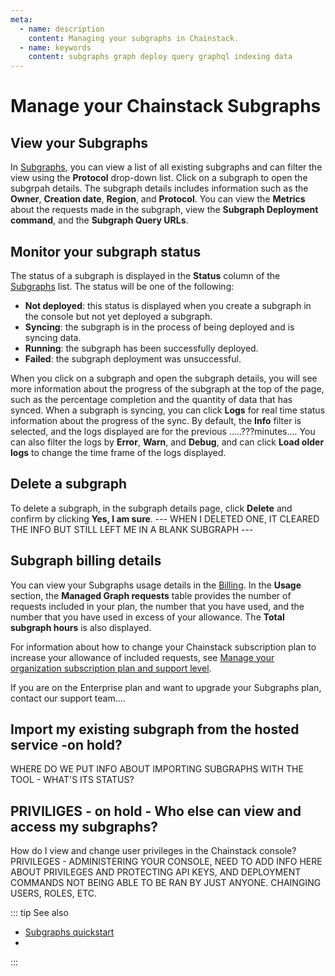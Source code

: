 ```yaml
---
meta:
  - name: description
    content: Managing your subgraphs in Chainstack.
  - name: keywords
    content: subgraphs graph deploy query graphql indexing data
---
```


# Manage your Chainstack Subgraphs

## View your Subgraphs

In <a href="https://console.chainstack.com/subgraphs" target="_blank">Subgraphs</a>, you can view a list of all existing subgraphs and can filter the view using the **Protocol** drop-down list.
Click on a subgraph to open the subgrpah details. The subgraph details includes information such as the **Owner**, **Creation date**, **Region**, and **Protocol**. You can view the **Metrics** about the requests made in the subgraph, view the **Subgraph Deployment command**, and the **Subgraph Query URLs**.

## Monitor your subgraph status

The status of a subgraph is displayed in the **Status** column of the <a href="https://console.chainstack.com/subgraphs" target="_blank">Subgraphs</a> list. The status will be one of the following:

* **Not deployed**: this status is displayed when you create a subgraph in the console but not yet deployed a subgraph.
* **Syncing**: the subgraph is in the process of being deployed and is syncing data.
* **Running**: the subgraph has been successfully deployed.
* **Failed**: the subgraph deployment was unsuccessful.

When you click on a subgraph and open the subgraph details, you will see more information about the progress of the subgraph at the top of the page, such as the percentage completion and the quantity of data that has synced. When a subgraph is syncing, you can click **Logs** for real time status information about the progress of the sync. By default, the **Info** filter is selected, and the logs displayed are for the previous .....???minutes.... You can also filter the logs by **Error**, **Warn**, and **Debug**, and can click **Load older logs** to change the time frame of the logs displayed.

## Delete a subgraph

To delete a subgraph, in the subgraph details page, click **Delete** and confirm by clicking **Yes, I am sure**. --- WHEN I DELETED ONE, IT CLEARED THE INFO BUT STILL LEFT ME IN A BLANK SUBGRAPH ---

## Subgraph billing details

You can view your Subgraphs usage details in the <a href="https://console.chainstack.com/subgraphs" target="_blank">Billing</a>. In the **Usage** section, the **Managed Graph requests** table provides the number of requests included in your plan, the number that you have used, and the number that you have used in excess of your allowance. The **Total subgraph hours** is also displayed.

For information about how to change your Chainstack subscription plan to increase your allowance of included requests, see [Manage your organization subscription plan and support level](../platform/manage-your-organization-subscription-plan-and-support-level.md).

If you are on the Enterprise plan and want to upgrade your Subgraphs plan, contact our support team....


## Import my existing subgraph from the hosted service -on hold?

WHERE DO WE PUT INFO ABOUT IMPORTING SUBGRAPHS WITH THE TOOL - WHAT'S ITS STATUS?

## PRIVILIGES - on hold - Who else can view and access my subgraphs?

How do I view and change user privileges in the Chainstack console?
PRIVILEGES - ADMINISTERING YOUR CONSOLE, NEED TO ADD INFO HERE ABOUT PRIVILEGES AND PROTECTING API KEYS, AND DEPLOYMENT COMMANDS NOT BEING ABLE TO BE RAN BY JUST ANYONE.
CHAINGING USERS, ROLES, ETC.

::: tip See also

* [Subgraphs quickstart](../subgraphs/quickstart.md)
* 

::: 
